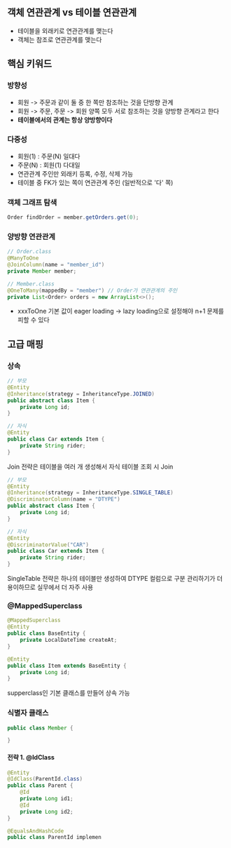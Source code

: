 ## 객체 연관관계 vs 테이블 연관관계
- 테이블을 외래키로 연관관계를 맺는다
- 객체는 참조로 연관관계를 맺는다
## 핵심 키워드
### 방향성
- 회원 -> 주문과 같이 둘 중 한 쪽만 참조하는 것을 단방향 관계
- 회원 -> 주문, 주문 -> 회원 양쪽 모두 서로 참조하는 것을 양방향 관계라고 한다
- **테이블에서의 관계는 항상 양방향이다**
### 다중성
- 회원(1) : 주문(N) 일대다
- 주문(N) : 회원(1) 다대일
- 연관관계 주인만 외래키 등록, 수정, 삭제 가능
- 테이블 중 FK가 있는 쪽이 연관관계 주인 (일반적으로 '다' 쪽)
### 객체 그래프 탐색
```java
Order findOrder = member.getOrders.get(0);
```
### 양방향 연관관계
```java
// Order.class
@ManyToOne
@JoinColumn(name = "member_id")
private Member member;

// Member.class
@OneToMany(mappedBy = "member") // Order가 연관관계의 주인
private List<Order> orders = new ArrayList<>();
```
- xxxToOne
  기본 값이 eager loading -> lazy loading으로 설정해야 n+1 문제를 피할 수 있다
## 고급 매핑
### 상속
```java
// 부모
@Entity
@Inheritance(strategy = InheritanceType.JOINED)
public abstract class Item {
	private Long id;
}

// 자식
@Entity
public class Car extends Item {
	private String rider;
}
```
Join 전략은 테이블을 여러 개 생성해서 자식 테이블 조회 시 Join

```java
// 부모
@Entity
@Inheritance(strategy = InheritanceType.SINGLE_TABLE)
@DiscriminatorColumn(name = "DTYPE")
public abstract class Item {
	private Long id;
}

// 자식
@Entity
@DiscriminatorValue("CAR")
public class Car extends Item {
	private String rider;
}
```
SingleTable 전략은 하나의 테이블만 생성하여 DTYPE 컬럼으로 구분
관리하기가 더 용이하므로 실무에서 더 자주 사용
### @MappedSuperclass
```java
@MappedSuperclass
@Entity
public class BaseEntity {
	private LocalDateTime createAt;
}

@Entity
public class Item extends BaseEntity {
	private Long id;
}
```
supperclass인 기본 클래스를 만들어 상속 가능
### 식별자 클래스
```java
public class Member {

}
```
#### 전략 1. @IdClass
```java
@Entity
@IdClass(ParentId.class)
public class Parent {
	@Id
	private Long id1;
	@Id
	private Long id2;
}

@EqualsAndHashCode
public class ParentId implemen
```